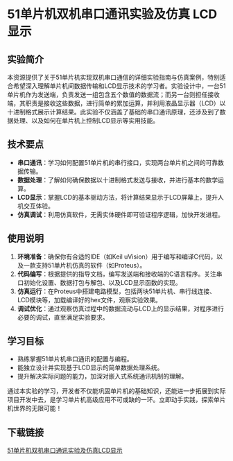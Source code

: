 # 51单片机双机串口通讯实验及仿真 LCD显示

## 实验简介

本资源提供了关于51单片机实现双机串口通信的详细实验指南与仿真案例，特别适合希望深入理解单片机间数据传输和LCD显示技术的学习者。实验设计中，一台51单片机作为发送端，负责发送一组包含五个数值的数据流；而另一台则担任接收端，其职责是接收这些数据，进行简单的累加运算，并利用液晶显示器（LCD）以十进制格式展示计算结果。此实验不仅涵盖了基础的串口通讯原理，还涉及到了数据处理、以及如何在单片机上控制LCD显示等实用技能。

## 技术要点

- **串口通讯**：学习如何配置51单片机的串行接口，实现两台单片机之间的可靠数据传输。
- **数据处理**：了解如何确保数据以十进制格式发送与接收，并进行基本的数学运算。
- **LCD显示**：掌握LCD的基本驱动方法，将计算结果显示于LCD屏幕上，提升人机交互体验。
- **仿真调试**：利用仿真软件，无需实体硬件即可验证程序逻辑，加快开发进程。

## 使用说明

1. **环境准备**：确保你有合适的IDE（如Keil uVision）用于编写和编译C代码，以及一款支持51单片机仿真的软件（如Proteus）。
2. **代码编写**：根据提供的指导文档，编写发送端和接收端的C语言程序。关注串口初始化设置、数据打包与解包、以及LCD显示函数的实现。
3. **仿真运行**：在Proteus中搭建电路模型，包括两块51单片机、串行线连接、LCD模块等，加载编译好的hex文件，观察实验效果。
4. **调试优化**：通过观察仿真过程中的数据流动与LCD上的显示结果，对程序进行必要的调试，直至满足实验要求。

## 学习目标

- 熟练掌握51单片机串口通讯的配置与编程。
- 能独立设计并实现基于LCD显示的简单数据处理系统。
- 提升解决实际问题的能力，加深对嵌入式系统通讯机制的理解。

通过本实验的学习，开发者不仅能巩固单片机的基础知识，还能进一步拓展到实际项目开发中去，是学习单片机高级应用不可或缺的一环。立即动手实践，探索单片机世界的无限可能！

## 下载链接

[51单片机双机串口通讯实验及仿真LCD显示](https://pan.quark.cn/s/638d39a4918a)